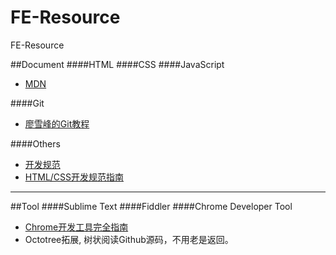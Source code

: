 # FE-Resource
FE-Resource


##Document
####HTML
####CSS
####JavaScript
* [MDN](https://developer.mozilla.org/zh-CN/docs/Web/JavaScript)

####Git
* [廖雪峰的Git教程](http://www.liaoxuefeng.com/wiki/0013739516305929606dd18361248578c67b8067c8c017b000/)

####Others
* [开发规范](http://alloyteam.github.io/CodeGuide/)
* [HTML/CSS开发规范指南](https://github.com/doyoe/html-css-guide)

---
##Tool
####Sublime Text
####Fiddler
####Chrome Developer Tool
* [Chrome开发工具完全指南](https://www.zhihu.com/question/34682699/answer/81858413?)
* Octotree拓展, 树状阅读Github源码，不用老是返回。

